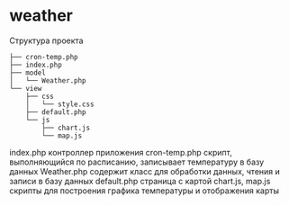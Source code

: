 # weather

Структура проекта
```
├── cron-temp.php
├── index.php
├── model
│   └── Weather.php
└── view
    ├── css
    │   └── style.css
    ├── default.php
    └── js
        ├── chart.js
        └── map.js
```
index.php контроллер приложения
cron-temp.php скрипт, выполняющийся по расписанию, записывает температуру в базу данных
Weather.php содержит класс для обработки данных, чтения и записи в базу данных
default.php страница с картой
chart.js, map.js скрипты для построения графика температуры и отображения карты
